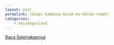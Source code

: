 ```yaml
---
layout: post
permalink: /mimpi-kambing-masuk-ke-dalam-rumah/
categories:
    - Uncategorized
---
```


[Baca Selengkapnya](/10)